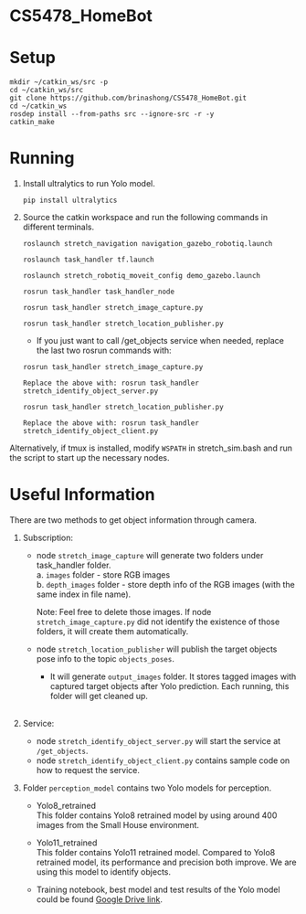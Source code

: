 # CS5478_HomeBot

# Setup
```
mkdir ~/catkin_ws/src -p
cd ~/catkin_ws/src
git clone https://github.com/brinashong/CS5478_HomeBot.git
cd ~/catkin_ws
rosdep install --from-paths src --ignore-src -r -y
catkin_make
```

# Running </br>
1. Install ultralytics to run Yolo model.
    ```
    pip install ultralytics
    ```

2. Source the catkin workspace and run the following commands in different terminals.
    ```
    roslaunch stretch_navigation navigation_gazebo_robotiq.launch

    roslaunch task_handler tf.launch

    roslaunch stretch_robotiq_moveit_config demo_gazebo.launch

    rosrun task_handler task_handler_node

    rosrun task_handler stretch_image_capture.py

    rosrun task_handler stretch_location_publisher.py
    ```

    - If you just want to call /get_objects service when needed, replace the last two rosrun commands with: <br>

    ```
    rosrun task_handler stretch_image_capture.py

    Replace the above with: rosrun task_handler stretch_identify_object_server.py

    rosrun task_handler stretch_location_publisher.py

    Replace the above with: rosrun task_handler stretch_identify_object_client.py
    ```

Alternatively, if tmux is installed, modify `WSPATH` in stretch_sim.bash and run the script to start up the necessary nodes.

# Useful Information</br>
There are two methods to get object information through camera. <br>

1. Subscription:
    - node `stretch_image_capture` will generate two folders under task_handler folder. </br>
        a. `images` folder - store RGB images </br>
        b. `depth_images` folder - store depth info of the RGB images (with the same index in file name). <br>

        Note: Feel free to delete those images. If node `stretch_image_capture.py` did not identify the existence of those folders, it will create them automatically.

    - node `stretch_location_publisher` will publish the target objects pose info to the topic `objects_poses`. </br>
        - It will generate `output_images` folder. It stores tagged images with captured target objects after Yolo prediction. Each running, this folder will get cleaned up.
    <br>

2. Service:
    - node `stretch_identify_object_server.py` will start the service at `/get_objects`.
    - node `stretch_identify_object_client.py` contains sample code on how to request the service.<br>

3. Folder `perception_model` contains two Yolo models for perception. </br>
    - Yolo8_retrained </br>
    This folder contains Yolo8 retrained model by using around 400 images from the Small House environment.

    - Yolo11_retrained </br>
    This folder contains Yolo11 retrained model. Compared to Yolo8 retrained model, its performance and precision both improve. We are using this model to identify objects.

    - Training notebook, best model and test results of the Yolo model could be found [Google Drive link](https://drive.google.com/drive/folders/1LX2Mhq5g-VrV51M45szRoavj_GR6x6mt).
